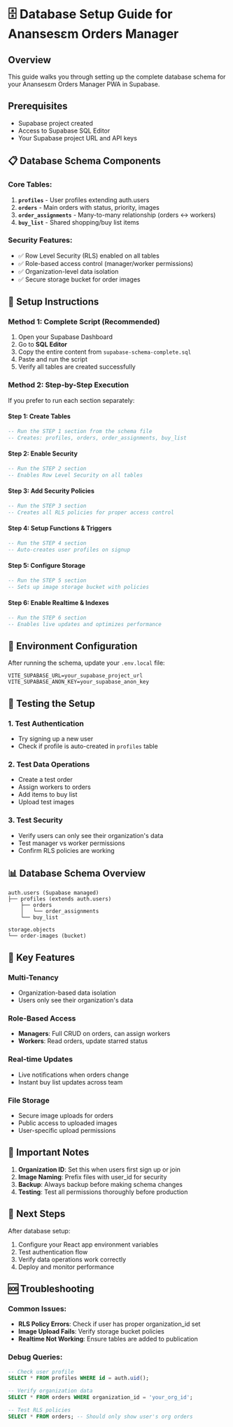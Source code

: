# 🗄️ Database Setup Guide for Anansesɛm Orders Manager

## Overview
This guide walks you through setting up the complete database schema for your Anansesɛm Orders Manager PWA in Supabase.

## Prerequisites
- Supabase project created
- Access to Supabase SQL Editor
- Your Supabase project URL and API keys

## 📋 Database Schema Components

### Core Tables:
1. **`profiles`** - User profiles extending auth.users
2. **`orders`** - Main orders with status, priority, images
3. **`order_assignments`** - Many-to-many relationship (orders ↔ workers)
4. **`buy_list`** - Shared shopping/buy list items

### Security Features:
- ✅ Row Level Security (RLS) enabled on all tables
- ✅ Role-based access control (manager/worker permissions)
- ✅ Organization-level data isolation
- ✅ Secure storage bucket for order images

## 🚀 Setup Instructions

### Method 1: Complete Script (Recommended)
1. Open your Supabase Dashboard
2. Go to **SQL Editor**
3. Copy the entire content from `supabase-schema-complete.sql`
4. Paste and run the script
5. Verify all tables are created successfully

### Method 2: Step-by-Step Execution
If you prefer to run each section separately:

#### Step 1: Create Tables
```sql
-- Run the STEP 1 section from the schema file
-- Creates: profiles, orders, order_assignments, buy_list
```

#### Step 2: Enable Security
```sql
-- Run the STEP 2 section
-- Enables Row Level Security on all tables
```

#### Step 3: Add Security Policies
```sql
-- Run the STEP 3 section
-- Creates all RLS policies for proper access control
```

#### Step 4: Setup Functions & Triggers
```sql
-- Run the STEP 4 section
-- Auto-creates user profiles on signup
```

#### Step 5: Configure Storage
```sql
-- Run the STEP 5 section
-- Sets up image storage bucket with policies
```

#### Step 6: Enable Realtime & Indexes
```sql
-- Run the STEP 6 section
-- Enables live updates and optimizes performance
```

## 🔧 Environment Configuration

After running the schema, update your `.env.local` file:

```env
VITE_SUPABASE_URL=your_supabase_project_url
VITE_SUPABASE_ANON_KEY=your_supabase_anon_key
```

## 🧪 Testing the Setup

### 1. Test Authentication
- Try signing up a new user
- Check if profile is auto-created in `profiles` table

### 2. Test Data Operations
- Create a test order
- Assign workers to orders
- Add items to buy list
- Upload test images

### 3. Test Security
- Verify users can only see their organization's data
- Test manager vs worker permissions
- Confirm RLS policies are working

## 📊 Database Schema Overview

```
auth.users (Supabase managed)
├── profiles (extends auth.users)
    ├── orders
    │   └── order_assignments
    └── buy_list

storage.objects
└── order-images (bucket)
```

## 🔑 Key Features

### Multi-Tenancy
- Organization-based data isolation
- Users only see their organization's data

### Role-Based Access
- **Managers**: Full CRUD on orders, can assign workers
- **Workers**: Read orders, update starred status

### Real-time Updates
- Live notifications when orders change
- Instant buy list updates across team

### File Storage
- Secure image uploads for orders
- Public access to uploaded images
- User-specific upload permissions

## 🚨 Important Notes

1. **Organization ID**: Set this when users first sign up or join
2. **Image Naming**: Prefix files with user_id for security
3. **Backup**: Always backup before making schema changes
4. **Testing**: Test all permissions thoroughly before production

## 📝 Next Steps

After database setup:
1. Configure your React app environment variables
2. Test authentication flow
3. Verify data operations work correctly
4. Deploy and monitor performance

## 🆘 Troubleshooting

### Common Issues:
- **RLS Policy Errors**: Check if user has proper organization_id set
- **Image Upload Fails**: Verify storage bucket policies
- **Realtime Not Working**: Ensure tables are added to publication

### Debug Queries:
```sql
-- Check user profile
SELECT * FROM profiles WHERE id = auth.uid();

-- Verify organization data
SELECT * FROM orders WHERE organization_id = 'your_org_id';

-- Test RLS policies
SELECT * FROM orders; -- Should only show user's org orders
```
